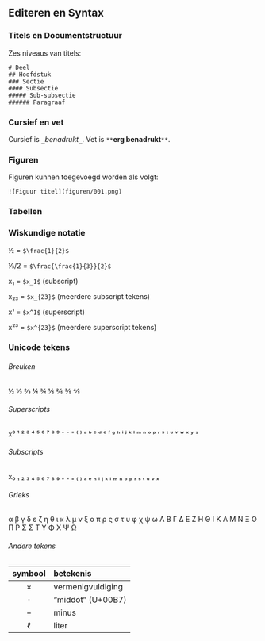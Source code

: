 ## Editeren en Syntax

### Titels en Documentstructuur

Zes niveaus van titels: 

```
# Deel
## Hoofdstuk
### Sectie
#### Subsectie
##### Sub-subsectie
###### Paragraaf
```

### Cursief en vet

Cursief is `_`_benadrukt_`_`. Vet is `**`**erg benadrukt**`**`.


### Figuren

Figuren kunnen toegevoegd worden als volgt:

`![Figuur titel](figuren/001.png)`


### Tabellen

### Wiskundige notatie

½ = `$\frac{1}{2}$`

⅓/2 = `$\frac{\frac{1}{3}}{2}$`

x₁ = `$x_1$` (subscript)

x₂₃ = `$x_{23}$` (meerdere subscript tekens)

x¹ = `$x^1$` (superscript)

x²³ = `$x^{23}$` (meerdere superscript tekens)



### Unicode tekens


###### Breuken
½ ⅓ ⅔ ¼ ¾ ⅕ ⅖ ⅗ ⅘

###### Superscripts
x⁰ ¹ ² ³ ⁴ ⁵ ⁶ ⁷ ⁸ ⁹ ⁺ ⁻ ⁼ ⁽ ⁾
 ᵃ ᵇ ᶜ ᵈ ᵉ ᶠ ᵍ ʰ ⁱ ʲ ᵏ ˡ ᵐ ⁿ ᵒ ᵖ ʳ ˢ ᵗ ᵘ ᵛ ʷ ˣ ʸ ᶻ

###### Subscripts
x₀ ₁ ₂ ₃ ₄ ₅ ₆ ₇ ₈ ₉ ₊ ₋ ₌ ₍ ₎ 
ₐ ₑ ₕ ᵢ ⱼ ₖ ₗ ₘ ₙ ₒ ₚ ᵣ ₛ ₜ ᵤ ᵥ ₓ 

###### Grieks
α β γ δ ε ζ η θ ι κ λ μ ν ξ ο π ρ ς σ τ υ φ χ ψ ω
Α Β Γ Δ Ε Ζ Η Θ Ι Κ Λ Μ Ν Ξ Ο Π Ρ Σ Σ Τ Υ Φ Χ Ψ Ω

###### Andere tekens

| symbool | betekenis |
| :-----: | :-------- |
| ×       | vermenigvuldiging |
| ·       | “middot” (U+00B7) |
| −       | minus     | 
| ℓ       | liter     | 
